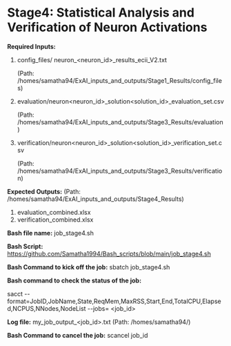 # Stage4: Statistical Analysis and Verification of Neuron Activations

**Required Inputs:**
1) config_files/ neuron_<neuron_id>_results_ecii_V2.txt
   
   (Path: /homes/samatha94/ExAI_inputs_and_outputs/Stage1_Results/config_files)
2) evaluation/neuron<neuron_id>_solution<solution_id>_evaluation_set.csv

   (Path: /homes/samatha94/ExAI_inputs_and_outputs/Stage3_Results/evaluation)
3) verification/neuron<neuron_id>_solution<solution_id>_verification_set.csv

   (Path: /homes/samatha94/ExAI_inputs_and_outputs/Stage3_Results/verification)


**Expected Outputs:**                  (Path: /homes/samatha94/ExAI_inputs_and_outputs/Stage4_Results)
1) evaluation_combined.xlsx
2) verification_combined.xlsx
   




**Bash file name:** job_stage4.sh

**Bash Script:** https://github.com/Samatha1994/Bash_scripts/blob/main/job_stage4.sh

**Bash Command to kick off the job:** sbatch job_stage4.sh

**Bash command to check the status of the job:** 

sacct --format=JobID,JobName,State,ReqMem,MaxRSS,Start,End,TotalCPU,Elapsed,NCPUS,NNodes,NodeList --jobs= <job_id>

**Log file:** my_job_output_<job_id>.txt (Path: /homes/samatha94/)

**Bash Command to cancel the job:** scancel job_id


